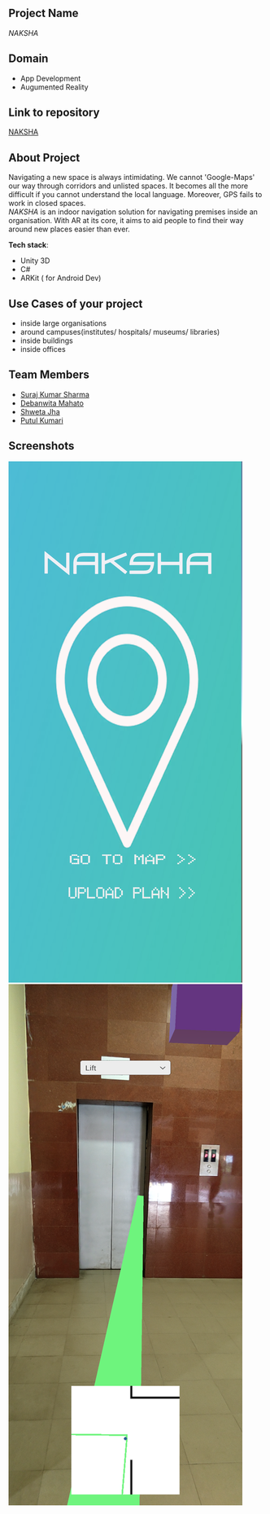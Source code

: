 ## Project Name
*NAKSHA*

## Domain
- App Development
- Augumented Reality



## Link to repository
[NAKSHA](https://github.com/debanwita27/Naksha)

## About Project
Navigating a new space is always intimidating. We cannot 'Google-Maps' our way through corridors and unlisted spaces. It becomes all the more difficult if you cannot understand the local language. Moreover, GPS fails to work in closed spaces.  
*NAKSHA* is an indoor navigation solution for navigating premises inside an organisation. With AR at its core, it aims to aid people to find their way around new places easier than ever.


**Tech stack**:
- Unity 3D
- C#
- ARKit ( for Android Dev)

## Use Cases of your project
- inside large organisations
- around campuses(institutes/ hospitals/ museums/ libraries)
- inside buildings
- inside offices

## Team Members
- [Suraj Kumar Sharma](https://github.com/suraj5625)
- [Debanwita Mahato](https://github.com/debanwita27)
- [Shweta Jha](https://github.com/SHWETA2JHA)
- [Putul Kumari](https://github.com/Putul1519)

## Screenshots
<img src="images/Screenshot_20230217-084319.png" />
<img src="images/Screenshot_20230217-084513.png"/>
